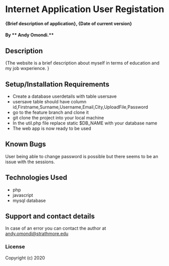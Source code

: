 # Internet Application User Registation
#### {Brief description of application}, {Date of current version}
#### By ** Andy Omondi.**
## Description
{The website is a brief description about myself in terms of education and my job wxperience. }
## Setup/Installation Requirements
* Create a database userdetails with table usersave
* usersave table should have column id,Firstname,Surname,Username,Email,City,UploadFile,Password
* go to the feature branch and clone it
* git clone the project into your local machine
* In the util.php file replace static $DB_NAME with your database name 
* The web app is now ready to be used


## Known Bugs
User being able to change password is possible but there seems to be an issue with the sessions. 
## Technologies Used
* php
* javascript
* mysql database

## Support and contact details
In case of an error you can contact the author at andy.omondi@strathmore.edu
### License
Copyright (c) 2020 
  